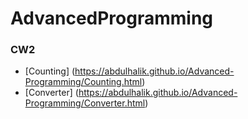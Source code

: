 # AdvancedProgramming

### CW2
- [Counting] (https://abdulhalik.github.io/Advanced-Programming/Counting.html)
- [Converter] (https://abdulhalik.github.io/Advanced-Programming/Converter.html)

